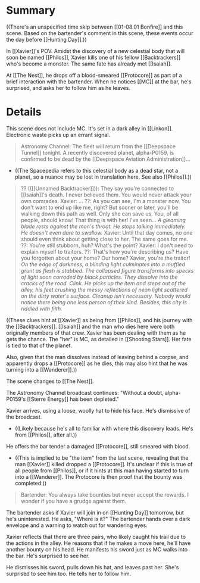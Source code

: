 # Summary
((There's an unspecified time skip between [[01-08.01 Bonfire]] and this scene. Based on the bartender's comment in this scene, these events occur the day before [[Hunting Day]].))

In [[Xavier]]'s POV. Amidst the discovery of a new celestial body that will soon be named [[Philos]], Xavier kills one of his fellow [[Backtrackers]] who's become a monster. The same fate has already met [[Isaiah]].

At [[The Nest]], he drops off a blood-smeared [[Protocore]] as part of a brief interaction with the bartender. When he notices [[MC]] at the bar, he's surprised, and asks her to follow him as he leaves.

# Details
This scene does not include MC. It's set in a dark alley in [[Linkon]]. Electronic waste picks up an errant signal.

> Astronomy Channel: The fleet will return from the [[Deepspace Tunnel]] tonight. A recently discovered planet, alpha-P0159, is confirmed to be dead by the [[Deepspace Aviation Administration]]...
* ((The Spacepedia refers to this celestial body as a dead star, not a planet, so a nuance may be lost in translation here. See also [[Philos]].))

> ?? (([[Unnamed Backtracker]])): They say you're connected to [[Isaiah]]'s death. I never believed them. You would never attack your own comrades.
> Xavier: ...
> ??: As you can see, I'm a monster now. You don't want to end up like me, right? But sooner or later, you'll be walking down this path as well. Only she can save us. You, of all people, should know! That thing is with her! I've seen...
> *A gleaming blade rests against the man's throat. He stops talking immediately. He doesn't even dare to swallow.*
> Xavier: Until that day comes, no one should even think about getting close to her. The same goes for me.
> ??: You're still stubborn, huh? What's the point? 
> Xavier: I don't need to explain myself to traitors.
> ??: That's how you're describing us? Have you forgotten about your home? Our home? Xavier, you're the traitor!
> *On the edge of darkness, a blinding light culminates into a muffled grunt as flesh is stabbed. The collapsed figure transforms into specks of light soon corroded by black particles. They dissolve into the cracks of the road. Clink. He picks up the item and steps out of the alley, his feet crushing the messy reflections of neon light scattered on the dirty water's surface.
> Cleanup isn't necessary. Nobody would notice there being one less person of their kind. Besides, this city is riddled with filth.*

((These clues hint at [[Xavier]] as being from [[Philos]], and his journey with the [[Backtrackers]]. [[Isaiah]] and the man who dies here were both originally members of that crew. Xavier has been dealing with them as he gets the chance. The "her" is MC, as detailed in [[Shooting Stars]]. Her fate is tied to that of the planet.

Also, given that the man dissolves instead of leaving behind a corpse, and apparently drops a [[Protocore]] as he dies, this may also hint that he was turning into a [[Wanderer]].))


The scene changes to [[The Nest]].

The Astronomy Channel broadcast continues: "Without a doubt, alpha-P0159's [[Sterre Energy]] has been depleted."

Xavier arrives, using a loose, woolly hat to hide his face. He's dismissive of the broadcast. 
* ((Likely because he's all to familiar with where this discovery leads. He's from [[Philos]], after all.))

He offers the bar tender a damaged [[Protocore]], still smeared with blood. 
* ((This is implied to be "the item" from the last scene, revealing that the man [[Xavier]] killed dropped a [[Protocore]]. It's unclear if this is true of all people from [[Philos]], or if it hints at this man having started to turn into a [[Wanderer]]. The Protocore is then proof that the bounty was completed.))

> Bartender: You always take bounties but never accept the rewards. I wonder if you have a grudge against them.

The bartender asks if Xavier will join in on [[Hunting Day]] tomorrow, but he's uninterested. He asks, "Where is it?" The bartender hands over a dark envelope and a warning to watch out for wandering eyes.

Xavier reflects that there are three pairs, who likely caught his trail due to the actions in the alley. He reasons that if he makes a move here, he'll have another bounty on his head. He manifests his sword just as MC walks into the bar. He's surprised to see her.

He dismisses his sword, pulls down his hat, and leaves past her. She's surprised to see him too. He tells her to follow him.